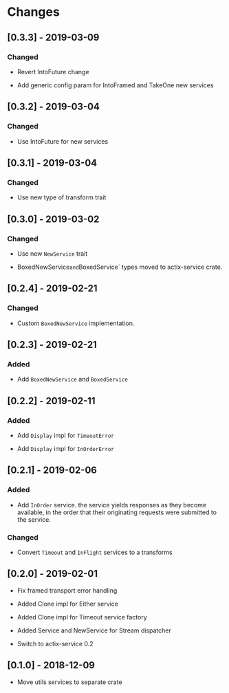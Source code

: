 # Changes

## [0.3.3] - 2019-03-09

### Changed

* Revert IntoFuture change

* Add generic config param for IntoFramed and TakeOne new services


## [0.3.2] - 2019-03-04

### Changed

* Use IntoFuture for new services


## [0.3.1] - 2019-03-04

### Changed

* Use new type of transform trait


## [0.3.0] - 2019-03-02

### Changed

* Use new `NewService` trait

* BoxedNewService` and `BoxedService` types moved to actix-service crate.


## [0.2.4] - 2019-02-21

### Changed

* Custom `BoxedNewService` implementation.


## [0.2.3] - 2019-02-21

### Added

* Add `BoxedNewService` and `BoxedService`


## [0.2.2] - 2019-02-11

### Added

* Add `Display` impl for `TimeoutError`

* Add `Display` impl for `InOrderError`


## [0.2.1] - 2019-02-06

### Added

* Add `InOrder` service. the service yields responses as they become available,
  in the order that their originating requests were submitted to the service.

### Changed

* Convert `Timeout` and `InFlight` services to a transforms


## [0.2.0] - 2019-02-01

* Fix framed transport error handling

* Added Clone impl for Either service

* Added Clone impl for Timeout service factory

* Added Service and NewService for Stream dispatcher

* Switch to actix-service 0.2


## [0.1.0] - 2018-12-09

* Move utils services to separate crate

